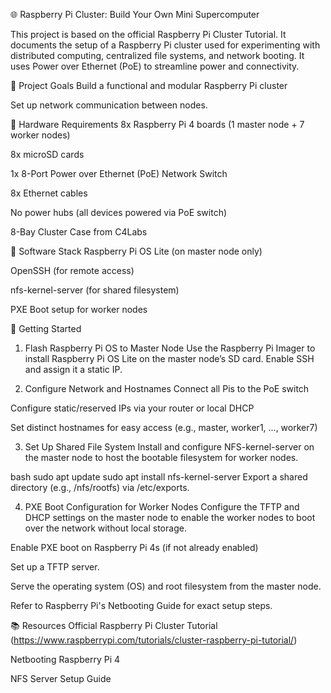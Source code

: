 🌐 Raspberry Pi Cluster: Build Your Own Mini Supercomputer

This project is based on the official Raspberry Pi Cluster Tutorial. It documents the setup of a Raspberry Pi cluster used for experimenting with distributed computing, centralized file systems, and network booting. It uses Power over Ethernet (PoE) to streamline power and connectivity.

🧠 Project Goals
Build a functional and modular Raspberry Pi cluster

Set up network communication between nodes.

🧰 Hardware Requirements
8x Raspberry Pi 4 boards (1 master node + 7 worker nodes)

8x microSD cards

1x 8-Port Power over Ethernet (PoE) Network Switch

8x Ethernet cables

No power hubs (all devices powered via PoE switch)

8-Bay Cluster Case from C4Labs

🔧 Software Stack
Raspberry Pi OS Lite (on master node only)

OpenSSH (for remote access)

nfs-kernel-server (for shared filesystem)

PXE Boot setup for worker nodes

🚀 Getting Started
1. Flash Raspberry Pi OS to Master Node
Use the Raspberry Pi Imager to install Raspberry Pi OS Lite on the master node’s SD card. Enable SSH and assign it a static IP.

2. Configure Network and Hostnames
Connect all Pis to the PoE switch

Configure static/reserved IPs via your router or local DHCP

Set distinct hostnames for easy access (e.g., master, worker1, ..., worker7)

3. Set Up Shared File System
Install and configure NFS-kernel-server on the master node to host the bootable filesystem for worker nodes.

bash
sudo apt update
sudo apt install nfs-kernel-server
Export a shared directory (e.g., /nfs/rootfs) via /etc/exports.

4. PXE Boot Configuration for Worker Nodes
Configure the TFTP and DHCP settings on the master node to enable the worker nodes to boot over the network without local storage.

Enable PXE boot on Raspberry Pi 4s (if not already enabled)

Set up a TFTP server.

Serve the operating system (OS) and root filesystem from the master node.

Refer to Raspberry Pi's Netbooting Guide for exact setup steps.

📚 Resources
Official Raspberry Pi Cluster Tutorial
(https://www.raspberrypi.com/tutorials/cluster-raspberry-pi-tutorial/)

Netbooting Raspberry Pi 4

NFS Server Setup Guide
